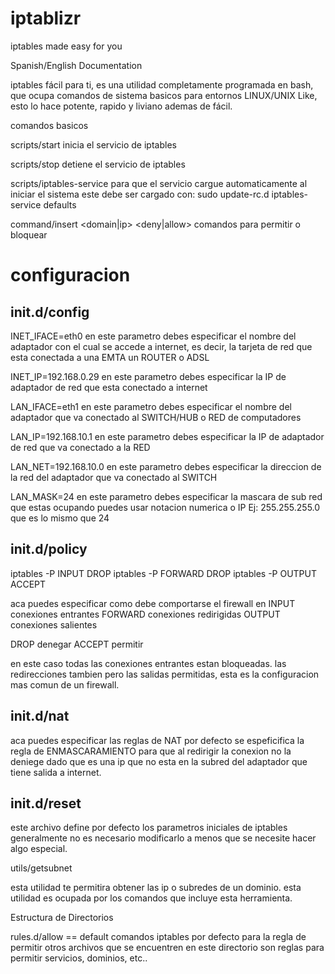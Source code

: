 iptablizr
=========

iptables made easy for you

Spanish/English Documentation

iptables fácil para ti, es una utilidad completamente programada en bash, que ocupa comandos de sistema basicos
para entornos LINUX/UNIX Like, esto lo hace potente, rapido y liviano ademas de fácil.

comandos basicos

scripts/start
inicia el servicio de iptables

scripts/stop
detiene el servicio de iptables

scripts/iptables-service
para que el servicio cargue automaticamente al iniciar el sistema
este debe ser cargado con:
sudo update-rc.d iptables-service defaults

command/insert <name> <domain|ip> <hostname> <deny|allow>
comandos para permitir o bloquear

configuracion
=============
init.d/config
-------------

INET_IFACE=eth0
en este parametro debes especificar el nombre del adaptador con el cual se accede a internet, es decir,
la tarjeta de red que esta conectada a una EMTA un ROUTER o ADSL

INET_IP=192.168.0.29
en este parametro debes especificar la IP de adaptador de red que esta conectado a internet 

LAN_IFACE=eth1
en este parametro debes especificar el nombre del adaptador que va conectado al SWITCH/HUB o RED de computadores

LAN_IP=192.168.10.1
en este parametro debes especificar la IP de adaptador de red que va conectado a la RED

LAN_NET=192.168.10.0
en este parametro debes especificar la direccion de la red del adaptador que va conectado al SWITCH

LAN_MASK=24
en este parametro debes especificar la mascara de sub red que estas ocupando puedes usar notacion numerica o IP
Ej: 255.255.255.0 que es lo mismo que 24

init.d/policy
-------------

iptables -P INPUT DROP
iptables -P FORWARD DROP
iptables -P OUTPUT ACCEPT

aca puedes especificar como debe comportarse el firewall en 
INPUT conexiones entrantes
FORWARD conexiones redirigidas
OUTPUT conexiones salientes

DROP denegar
ACCEPT permitir

en este caso todas las conexiones entrantes estan bloqueadas.
las redirecciones tambien pero las salidas permitidas, esta es la configuracion mas comun de un firewall.

init.d/nat
----------

aca puedes especificar las reglas de NAT
por defecto se espeficifica la regla de ENMASCARAMIENTO para que al redirigir la conexion no la deniege dado que es una 
ip que no esta en la subred del adaptador que tiene salida a internet.

init.d/reset
------------

este archivo define por defecto los parametros iniciales de iptables generalmente no es necesario modificarlo
a menos que se necesite hacer algo especial.

utils/getsubnet

esta utilidad te permitira obtener las ip o subredes de un dominio.
esta utilidad es ocupada por los comandos que incluye esta herramienta.

Estructura de Directorios

rules.d/allow
== default
   comandos iptables por defecto para la regla de permitir
   otros archivos que se encuentren en este directorio son reglas para permitir servicios, dominios, etc..
   
